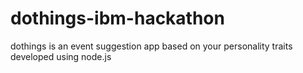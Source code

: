 # dothings-ibm-hackathon
dothings is an event suggestion app based on your personality traits developed using node.js

